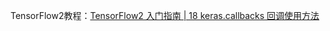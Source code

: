 TensorFlow2教程：[TensorFlow2 入门指南 | 18 keras.callbacks 回调使用方法](https://blog.csdn.net/wjinjie/article/details/123034063?spm=1001.2014.3001.5501)
